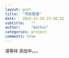 ```yaml
---
layout: post
title:  "项目整理"
date:   2015-11-26 23:30:32
subtitle:   ""
author:     "Watkin"
categories: project
comments: true
---
```


请等待 添加中。。。